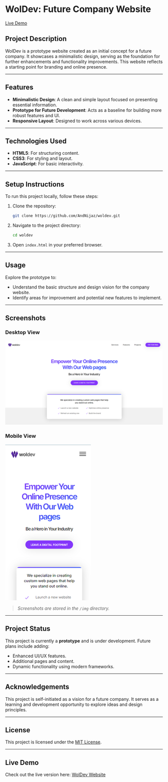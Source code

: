 # WolDev: Future Company Website

[Live Demo](https://woldev.netlify.app/)

## Project Description
WolDev is a prototype website created as an initial concept for a future company. It showcases a minimalistic design, serving as the foundation for further enhancements and functionality improvements. This website reflects a starting point for branding and online presence.

---

## Features
- **Minimalistic Design**: A clean and simple layout focused on presenting essential information.
- **Prototype for Future Development**: Acts as a baseline for building more robust features and UI.
- **Responsive Layout**: Designed to work across various devices.

---

## Technologies Used
- **HTML5**: For structuring content.
- **CSS3**: For styling and layout.
- **JavaScript**: For basic interactivity.

---

## Setup Instructions
To run this project locally, follow these steps:

1. Clone the repository:

   ```bash
   git clone https://github.com/AndNijaz/woldev.git
   ```

2. Navigate to the project directory:

   ```bash
   cd woldev
   ```

3. Open `index.html` in your preferred browser.

---

## Usage
Explore the prototype to:

- Understand the basic structure and design vision for the company website.
- Identify areas for improvement and potential new features to implement.

---

## Screenshots

### Desktop View
![Desktop View](img/desktop-view.png)

### Mobile View
![Mobile View](img/mobile-view.png)

> *Screenshots are stored in the `/img` directory.*

---

## Project Status
This project is currently a **prototype** and is under development. Future plans include adding:
- Enhanced UI/UX features.
- Additional pages and content.
- Dynamic functionality using modern frameworks.

---

## Acknowledgements
This project is self-initiated as a vision for a future company. It serves as a learning and development opportunity to explore ideas and design principles.

---

## License
This project is licensed under the [MIT License](LICENSE).

---

## Live Demo
Check out the live version here: [WolDev Website](https://woldev.netlify.app/)
